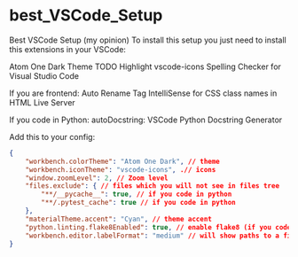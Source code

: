 # best_VSCode_Setup
Best VSCode Setup (my opinion)
To install this setup you just need to install this extensions in your VSCode:

Atom One Dark Theme
TODO Highlight
vscode-icons
Spelling Checker for Visual Studio Code

If you are frontend:
  Auto Rename Tag
  IntelliSense for CSS class names in HTML
  Live Server
 
If you code in Python: autoDocstring: VSCode Python Docstring Generator

Add this to your config:

```json
{
    "workbench.colorTheme": "Atom One Dark", // theme
    "workbench.iconTheme": "vscode-icons", .// icons
    "window.zoomLevel": 2, // Zoom level
    "files.exclude": { // files which you will not see in files tree
        "**/__pycache__": true, // if you code in python
        "**/.pytest_cache": true // if you code in python
    },
    "materialTheme.accent": "Cyan", // theme accent
    "python.linting.flake8Enabled": true, // enable flake8 (if you code in python)
    "workbench.editor.labelFormat": "medium" // will show paths to a file in tabs
}
```
